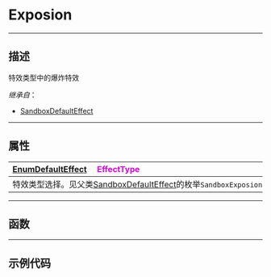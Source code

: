 # Exposion
------------------------------------------------------------------------------------------
## 描述

特效类型中的爆炸特效

*继承自*：
* [SandboxDefaultEffect](/Api/Class/Effect/SandboxDefaultEffect.md)

------------------------------------------------------------------------------------------
## 属性

|<div style="width:1125px">[EnumDefaultEffect](/Api/Enumerate/Effect/EnumDefaultEffect.md) &emsp;<font color="dd00dd">EffectType</font></div>|
|:---|
|特效类型选择。见父类[SandboxDefaultEffect](/Api/Class/Effect/SandboxDefaultEffect.md)的枚举`SandboxExposion::`[EnumDefaultEffect](/Api/Enumerate/Effect/EnumDefaultEffect.md)|

------------------------------------------------------------------------------------------
## 函数

------------------------------------------------------------------------------------------
## 示例代码

